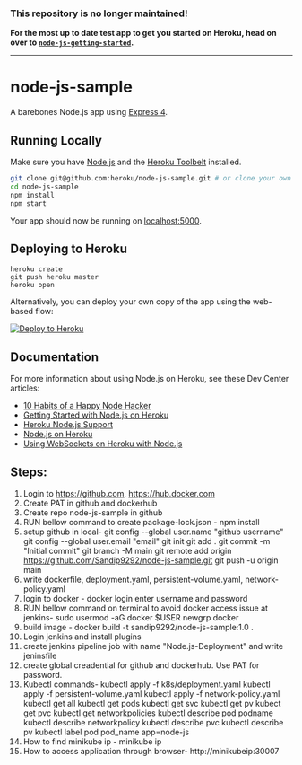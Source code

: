 ### This repository is no longer maintained!

**For the most up to date test app to get you started on Heroku, head on over to [`node-js-getting-started`](https://github.com/heroku/node-js-getting-started).**

---

# node-js-sample

A barebones Node.js app using [Express 4](http://expressjs.com/).

## Running Locally

Make sure you have [Node.js](http://nodejs.org/) and the [Heroku Toolbelt](https://toolbelt.heroku.com/) installed.

```sh
git clone git@github.com:heroku/node-js-sample.git # or clone your own fork
cd node-js-sample
npm install
npm start
```

Your app should now be running on [localhost:5000](http://localhost:5000/).

## Deploying to Heroku

```
heroku create
git push heroku master
heroku open
```

Alternatively, you can deploy your own copy of the app using the web-based flow:

[![Deploy to Heroku](https://www.herokucdn.com/deploy/button.png)](https://heroku.com/deploy)

## Documentation

For more information about using Node.js on Heroku, see these Dev Center articles:

- [10 Habits of a Happy Node Hacker](https://blog.heroku.com/archives/2014/3/11/node-habits)
- [Getting Started with Node.js on Heroku](https://devcenter.heroku.com/articles/getting-started-with-nodejs)
- [Heroku Node.js Support](https://devcenter.heroku.com/articles/nodejs-support)
- [Node.js on Heroku](https://devcenter.heroku.com/categories/nodejs)
- [Using WebSockets on Heroku with Node.js](https://devcenter.heroku.com/articles/node-websockets)


## Steps:
1. Login to https://github.com, https://hub.docker.com
2. Create PAT in github and dockerhub
3. Create repo node-js-sample in github
4. RUN bellow command to create package-lock.json -
   npm install 
6. setup github in local-
   git config --global user.name "github username"
   git config --global user.email "email"
   git init
   git add .
   git commit -m "Initial commit"
   git branch -M main
   git remote add origin https://github.com/Sandip9292/node-js-sample.git
   git push -u origin main
7. write dockerfile, deployment.yaml, persistent-volume.yaml, network-policy.yaml
8. login to docker -
   docker login
   enter username and password
9. RUN bellow command on terminal to avoid docker access issue at jenkins-
   sudo usermod -aG docker $USER
   newgrp docker
10. build image -
   docker build -t sandip9292/node-js-sample:1.0 .
11. Login jenkins and install plugins
12. create jenkins pipeline job with name "Node.js-Deployment" and write jeninsfile
13. create global creadential for github and dockerhub. Use PAT for password.
14. Kubectl commands-
    kubectl apply -f k8s/deployment.yaml
    kubectl apply -f persistent-volume.yaml
    kubectl apply -f network-policy.yaml
    kubectl get all
    kubectl get pods
    kubectl get svc
    kubectl get pv
    kubect get pvc
    kubectl get networkpolicies
    kubectl describe pod podname
    kubectl describe networkpolicy <network-policy-name>
    kubectl describe pvc <pvc-name>
    kubectl describe pv <pv-name>
    kubectl label pod pod_name app=node-js
15. How to find minikube ip - 
    minikube ip
16. How to access application through browser-
    http://minikubeip:30007
    
